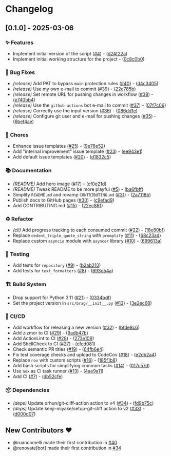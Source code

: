 # Changelog

## [0.1.0] - 2025-03-06

### ✨ Features

- Implement initial version of the script ([#4](https://github.com/ruancomelli/brag-ai/issues/4)) - ([d24f22a](https://github.com/ruancomelli/brag-ai/commit/d24f22a42f7d04fc877041048b86f69e2ad426c9))
- Implement initial working structure for the project - ([0c8c0b0](https://github.com/ruancomelli/brag-ai/commit/0c8c0b0b75d65172fec646c1636a6b9a39024807))

### 🐛 Bug Fixes

- *(release)* Add PAT to bypass `main` protection rules ([#40](https://github.com/ruancomelli/brag-ai/issues/40)) - ([d4c3405](https://github.com/ruancomelli/brag-ai/commit/d4c3405f4a45bb255b8e3bdf43159fd921242be1))
- *(release)* Use my own e-mail to commit ([#39](https://github.com/ruancomelli/brag-ai/issues/39)) - ([22e785b](https://github.com/ruancomelli/brag-ai/commit/22e785bfe5a79f637148e685cfd84ffb369baf33))
- *(release)* Set remote URL for pushing changes in workflow ([#38](https://github.com/ruancomelli/brag-ai/issues/38)) - ([e740bb4](https://github.com/ruancomelli/brag-ai/commit/e740bb4ed291c36b9a17db0fe4ca0e3d2fcdf6f1))
- *(release)* Use the `github-actions` bot e-mail to commit ([#37](https://github.com/ruancomelli/brag-ai/issues/37)) - ([07f7c06](https://github.com/ruancomelli/brag-ai/commit/07f7c06cc06d50c052260e2d6321bfffc4517d2d))
- *(release)* Correctly use the input version ([#36](https://github.com/ruancomelli/brag-ai/issues/36)) - ([086dd1e](https://github.com/ruancomelli/brag-ai/commit/086dd1e5e6a6931747b94daa1b90537ae9f5440a))
- *(release)* Configure git user and e-mail for pushing changes ([#35](https://github.com/ruancomelli/brag-ai/issues/35)) - ([6bef4ae](https://github.com/ruancomelli/brag-ai/commit/6bef4aee13d35bbcb61b3089bb7cd32792607df6))

### 🔧 Chores

- Enhance issue templates ([#25](https://github.com/ruancomelli/brag-ai/issues/25)) - ([9e78e52](https://github.com/ruancomelli/brag-ai/commit/9e78e52cc7834ad4e6631d5cd197220f35b8a497))
- Add "internal improvement" issue template ([#23](https://github.com/ruancomelli/brag-ai/issues/23)) - ([ee943e1](https://github.com/ruancomelli/brag-ai/commit/ee943e166d0a28a0426faaa7c7167a60d8037766))
- Add default issue templates ([#20](https://github.com/ruancomelli/brag-ai/issues/20)) - ([d1832c5](https://github.com/ruancomelli/brag-ai/commit/d1832c5adcf75c6e62fd0d8e908286406f4502da))

### 📚 Documentation

- *(README)* Add hero image ([#17](https://github.com/ruancomelli/brag-ai/issues/17)) - ([cf0e21d](https://github.com/ruancomelli/brag-ai/commit/cf0e21ddf7d3a25c356fd2d25eddef7b4d6a0c46))
- *(README)* Tweak README to be more playful ([#5](https://github.com/ruancomelli/brag-ai/issues/5)) - ([ba6fbff](https://github.com/ruancomelli/brag-ai/commit/ba6fbff09db92b449f8454b333ed33e9107f1b2f))
- Simplify `README.md` and revamp `CONTRIBUTING.md` ([#31](https://github.com/ruancomelli/brag-ai/issues/31)) - ([2a7118b](https://github.com/ruancomelli/brag-ai/commit/2a7118bbf84b5f7a0f238e1e9c34c81d6ef973ae))
- Publish docs to GitHub pages ([#30](https://github.com/ruancomelli/brag-ai/issues/30)) - ([c9efad9](https://github.com/ruancomelli/brag-ai/commit/c9efad99c4546f43acf370624bba1db70bd277c3))
- Add CONTRIBUTING.md ([#15](https://github.com/ruancomelli/brag-ai/issues/15)) - ([22ec861](https://github.com/ruancomelli/brag-ai/commit/22ec861153c33146434db9be019776dbfa1be657))

### ♻️ Refactor

- *(cli)* Add progress tracking to each consumed commit ([#22](https://github.com/ruancomelli/brag-ai/issues/22)) - ([18e80bf](https://github.com/ruancomelli/brag-ai/commit/18e80bf284870bc335f509cf9762631f6765887d))
- Replace `dedent_triple_quote_string` with `promptify` ([#11](https://github.com/ruancomelli/brag-ai/issues/11)) - ([68c23ad](https://github.com/ruancomelli/brag-ai/commit/68c23ad489ffe9a3d39ca1061975495b3c2b7b5f))
- Replace custom `asyncio` module with `asyncer` library ([#10](https://github.com/ruancomelli/brag-ai/issues/10)) - ([699613a](https://github.com/ruancomelli/brag-ai/commit/699613a324dea172e35c65b4fe13e5dd7e7b1726))

### 🧪 Testing

- Add tests for `repository` ([#9](https://github.com/ruancomelli/brag-ai/issues/9)) - ([b2ab210](https://github.com/ruancomelli/brag-ai/commit/b2ab21092180451f0eab9edd6814a9c8a4623b14))
- Add tests for `text_formatters` ([#8](https://github.com/ruancomelli/brag-ai/issues/8)) - ([693d54a](https://github.com/ruancomelli/brag-ai/commit/693d54a33e00a299341e3774bc3763fed35f2a9c))

### 🏗️ Build System

- Drop support for Python 3.11 ([#21](https://github.com/ruancomelli/brag-ai/issues/21)) - ([0334bdf](https://github.com/ruancomelli/brag-ai/commit/0334bdfa6b06c991e8d6061564ab71a702f6534f))
- Set the project version in `src/brag/__init__.py` ([#12](https://github.com/ruancomelli/brag-ai/issues/12)) - ([3e2ec68](https://github.com/ruancomelli/brag-ai/commit/3e2ec687a1da36ece2835d74a51de65593fb26a1))

### 🔄 CI/CD

- Add workflow for releasing a new version ([#32](https://github.com/ruancomelli/brag-ai/issues/32)) - ([bfde8c6](https://github.com/ruancomelli/brag-ai/commit/bfde8c6841f045bad8a5f2d1f553337f09101262))
- Add zizmor to CI ([#29](https://github.com/ruancomelli/brag-ai/issues/29)) - ([9adb47b](https://github.com/ruancomelli/brag-ai/commit/9adb47b972d7b167e579aba58429d98364187b82))
- Add ActionLint to CI ([#28](https://github.com/ruancomelli/brag-ai/issues/28)) - ([273e109](https://github.com/ruancomelli/brag-ai/commit/273e109a6f2168b471d23d6e18c8da2e7bd986e7))
- Add ShellCheck to CI ([#27](https://github.com/ruancomelli/brag-ai/issues/27)) - ([cfcd081](https://github.com/ruancomelli/brag-ai/commit/cfcd0812b4198f00df676e048f58649962ca2492))
- Check semantic PR titles ([#19](https://github.com/ruancomelli/brag-ai/issues/19)) - ([64fb6e4](https://github.com/ruancomelli/brag-ai/commit/64fb6e40fb89569ca573382d34bda461c25627d1))
- Fix test coverage checks and upload to CodeCov ([#18](https://github.com/ruancomelli/brag-ai/issues/18)) - ([e2db2a4](https://github.com/ruancomelli/brag-ai/commit/e2db2a445e6f2aef060e58439ba0b97ce49cd142))
- Replace `nox` with custom scripts ([#16](https://github.com/ruancomelli/brag-ai/issues/16)) - ([185f1b8](https://github.com/ruancomelli/brag-ai/commit/185f1b82f07d3926b0e562649e82383e349dc8b6))
- Add bash scripts for simplifying common tasks ([#14](https://github.com/ruancomelli/brag-ai/issues/14)) - ([017c57d](https://github.com/ruancomelli/brag-ai/commit/017c57db94b9b89a1bcea414f44076526c57ba7f))
- Use `nox` as CI task runner ([#13](https://github.com/ruancomelli/brag-ai/issues/13)) - ([4ae9a11](https://github.com/ruancomelli/brag-ai/commit/4ae9a11a6e4cb7305652244be045936d024cc6e3))
- Add CI ([#7](https://github.com/ruancomelli/brag-ai/issues/7)) - ([db52cfe](https://github.com/ruancomelli/brag-ai/commit/db52cfe0e0a0a545c61e5f475ce27b3bb9af9fda))

### 📦 Dependencies

- *(deps)* Update orhun/git-cliff-action action to v4 ([#34](https://github.com/ruancomelli/brag-ai/issues/34)) - ([fd9b75c](https://github.com/ruancomelli/brag-ai/commit/fd9b75c91774070678d90d433e21818aeafa640c))
- *(deps)* Update kenji-miyake/setup-git-cliff action to v2 ([#33](https://github.com/ruancomelli/brag-ai/issues/33)) - ([d000d07](https://github.com/ruancomelli/brag-ai/commit/d000d074f312af12276bf4316a6b80e9037f3094))

## New Contributors ❤️

* @ruancomelli made their first contribution in [#40](https://github.com/ruancomelli/brag-ai/pull/40)
* @renovate[bot] made their first contribution in [#34](https://github.com/ruancomelli/brag-ai/pull/34)<!-- generated by git-cliff -->
